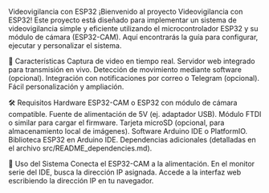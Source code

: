 Videovigilancia con ESP32
¡Bienvenido al proyecto Videovigilancia con ESP32! Este proyecto está diseñado para implementar un sistema de videovigilancia simple y eficiente utilizando el microcontrolador ESP32 y su módulo de cámara (ESP32-CAM). Aquí encontrarás la guía para configurar, ejecutar y personalizar el sistema.

🚀 Características
Captura de video en tiempo real.
Servidor web integrado para transmisión en vivo.
Detección de movimiento mediante software (opcional).
Integración con notificaciones por correo o Telegram (opcional).
Fácil personalización y ampliación.

🛠️ Requisitos
Hardware
ESP32-CAM o ESP32 con módulo de cámara compatible.
Fuente de alimentación de 5V (ej. adaptador USB).
Módulo FTDI o similar para cargar el firmware.
Tarjeta microSD (opcional, para almacenamiento local de imágenes).
Software
Arduino IDE o PlatformIO.
Biblioteca ESP32 en Arduino IDE.
Dependencias adicionales (detalladas en el archivo src/README_dependencies.md).

📡 Uso del Sistema
Conecta el ESP32-CAM a la alimentación.
En el monitor serie del IDE, busca la dirección IP asignada.
Accede a la interfaz web escribiendo la dirección IP en tu navegador.
